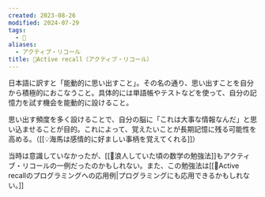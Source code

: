 ```yaml
---
created: 2023-08-26
modified: 2024-07-29
tags:
  - 📝
aliases:
  - アクティブ・リコール
title: 📝Active recall（アクティブ・リコール）
---
```

日本語に訳すと「能動的に思い出すこと」。その名の通り、思い出すことを自分から積極的におこなうこと。具体的には単語帳やテストなどを使って、自分の記憶力を試す機会を能動的に設けること。

思い出す頻度を多く設けることで、自分の脳に「これは大事な情報なんだ」と思い込ませることが目的。これによって、覚えたいことが長期記憶に残る可能性を高める。（[[💡海馬は感情的に好ましい事柄を覚えてくれる]]）

当時は意識していなかったが、[[💭浪人していた頃の数学の勉強法]]もアクティブ・リコールの一例だったのかもしれない。また、この勉強法は[[💭Active recallのプログラミングへの応用例|プログラミングにも応用できるかもしれない。]]